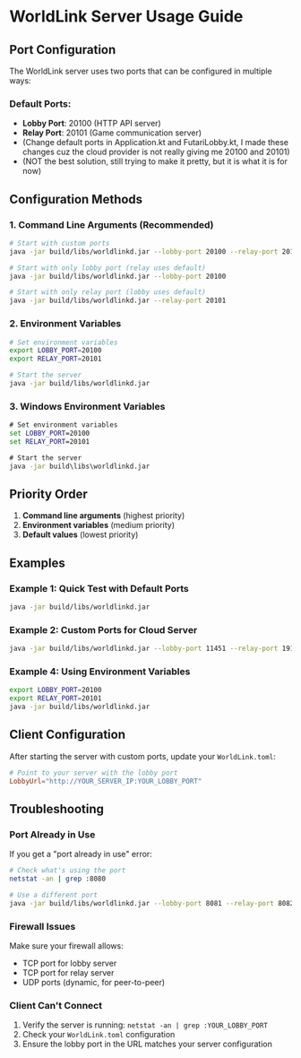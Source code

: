 # WorldLink Server Usage Guide

## Port Configuration

The WorldLink server uses two ports that can be configured in multiple ways:

### **Default Ports:**
- **Lobby Port**: 20100 (HTTP API server)
- **Relay Port**: 20101 (Game communication server)
- (Change default ports in Application.kt and FutariLobby.kt, I made these changes cuz the cloud provider is not really giving me 20100 and 20101)
- (NOT the best solution, still trying to make it pretty, but it is what it is for now)

## Configuration Methods

### **1. Command Line Arguments (Recommended)**

```bash
# Start with custom ports
java -jar build/libs/worldlinkd.jar --lobby-port 20100 --relay-port 20101

# Start with only lobby port (relay uses default)
java -jar build/libs/worldlinkd.jar --lobby-port 20100

# Start with only relay port (lobby uses default)
java -jar build/libs/worldlinkd.jar --relay-port 20101
```

### **2. Environment Variables**

```bash
# Set environment variables
export LOBBY_PORT=20100
export RELAY_PORT=20101

# Start the server
java -jar build/libs/worldlinkd.jar
```

### **3. Windows Environment Variables**

```cmd
# Set environment variables
set LOBBY_PORT=20100
set RELAY_PORT=20101

# Start the server
java -jar build\libs\worldlinkd.jar
```

## Priority Order

1. **Command line arguments** (highest priority)
2. **Environment variables** (medium priority)
3. **Default values** (lowest priority)

## Examples

### **Example 1: Quick Test with Default Ports**
```bash
java -jar build/libs/worldlinkd.jar
```

### **Example 2: Custom Ports for Cloud Server**
```bash
java -jar build/libs/worldlinkd.jar --lobby-port 11451 --relay-port 19198
```

### **Example 4: Using Environment Variables**
```bash
export LOBBY_PORT=20100
export RELAY_PORT=20101
java -jar build/libs/worldlinkd.jar
```

## Client Configuration

After starting the server with custom ports, update your `WorldLink.toml`:

```toml
# Point to your server with the lobby port
LobbyUrl="http://YOUR_SERVER_IP:YOUR_LOBBY_PORT"
```

## Troubleshooting

### **Port Already in Use**
If you get a "port already in use" error:
```bash
# Check what's using the port
netstat -an | grep :8080

# Use a different port
java -jar build/libs/worldlinkd.jar --lobby-port 8081 --relay-port 8082
```

### **Firewall Issues**
Make sure your firewall allows:
- TCP port for lobby server
- TCP port for relay server
- UDP ports (dynamic, for peer-to-peer)

### **Client Can't Connect**
1. Verify the server is running: `netstat -an | grep :YOUR_LOBBY_PORT`
2. Check your `WorldLink.toml` configuration
3. Ensure the lobby port in the URL matches your server configuration 